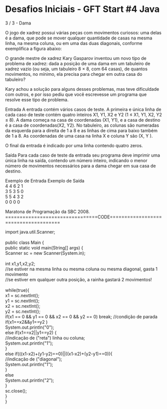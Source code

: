 # Desafios Iniciais - GFT Start #4 Java
3 / 3 - Dama
<p>
O jogo de xadrez possui várias peças com movimentos curiosos: uma delas é a dama, que pode se mover qualquer quantidade de casas na mesma linha, na mesma coluna, ou em uma das duas diagonais, conforme exemplifica a figura abaixo:




 
O grande mestre de xadrez Kary Gasparov inventou um novo tipo de problema de xadrez: dada a posição de uma dama em um tabuleiro de xadrez vazio (ou seja, um tabuleiro 8 × 8, com 64 casas), de quantos movimentos, no mínimo, ela precisa para chegar em outra casa do tabuleiro?

Kary achou a solução para alguns desses problemas, mas teve dificuldade com outros, e por isso pediu que você escrevesse um programa que resolve esse tipo de problema.  

Entrada
A entrada contém vários casos de teste. A primeira e única linha de cada caso de teste contém quatro inteiros X1, Y1, X2 e Y2 (1 ≤ X1, Y1, X2, Y2 ≤ 8). A dama começa na casa de coordenadas (X1, Y1), e a casa de destino é a casa de coordenadas(X2, Y2). No tabuleiro, as colunas são numeradas da esquerda para a direita de 1 a 8 e as linhas de cima para baixo também de 1 a 8. As coordenadas de uma casa na linha X e coluna Y são (X, Y ).

O final da entrada é indicado por uma linha contendo quatro zeros.

Saída
Para cada caso de teste da entrada seu programa deve imprimir uma única linha na saída, contendo um número inteiro, indicando o menor número de movimentos necessários para a dama chegar em sua casa de destino.
</p>
 
Exemplo de Entrada	Exemplo de Saída<br>
4 4 6 2				 1<br>
3 5 3 5				 0<br>
5 5 4 3				 2<br>
0 0 0 0<br>



Maratona de Programação da SBC 2008.
================================CODE=====================================

import java.util.Scanner;<br>
<br>
public class Main {<br>
	public static void main(String[] args) {<br>
		Scanner sc = new Scanner(System.in);<br>
				<br>
		int x1,y1,x2,y2;<br>
		//se estiver na mesma linha ou mesma coluna ou mesma diagonal, gasta 1 movimento<br>
		//se estiver em qualquer outra posição, a rainha gastará 2 movimentos!<br>
<br>
	    while(true){<br>
	    	x1 = sc.nextInt();<br>
	    	y1 = sc.nextInt();<br>
	    	x2 = sc.nextInt();<br>
	    	y2 = sc.nextInt();<br>
	    	if(x1 == 0 && y1 == 0 && x2 == 0 && y2 == 0) break; //condição de parada<br>
	    	if(x1==x2&&y1==y2 )		<br>
	    		System.out.println("0");<br>
	        else if(x1==x2||y1==y2)	{<br>
	          //indicação de ("reta") linha ou coluna;<br>
	        	System.out.println("1");<br>
	        }<br>
	    	else if(((x1-x2)+(y1-y2)==0)||((x1-x2)+(y2-y1)==0)){<br>
	    	  //indicação de ("diagonal");<br>
	    		System.out.println("1");<br>
	    	}<br>
	        else <br>
	        	System.out.println("2");	<br>
	    }<br>
		sc.close();<br>
	}<br>
}<br>
<br>
